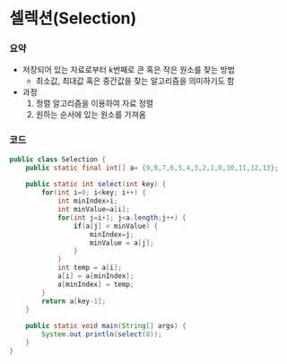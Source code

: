 # 셀렉션(Selection)

### 요약

- 저장되어 있는 자료로부터 k번째로 큰 혹은 작은 원소를 찾는 방법
  - 최소값, 최대값 혹은 중간값을 찾는 알고리즘을 의미하기도 함
- 과정
  1. 정렬 알고리즘을 이용하여 자료 정렬
  2. 원하는 순서에 있는 원소를 가져옴

### 코드

```java
public class Selection {
	public static final int[] a= {9,8,7,6,5,4,3,2,1,0,10,11,12,13};
	
	public static int select(int key) {
		for(int i=0; i<key; i++) {
			int minIndex=i;
			int minValue=a[i];
			for(int j=i+1; j<a.length;j++) {
				if(a[j] < minValue) {
					minIndex=j;
					minValue = a[j];
				}
			}
			int temp = a[i];
			a[i] = a[minIndex];
			a[minIndex] = temp;
		}
		return a[key-1];
	}
	
	public static void main(String[] args) {
		System.out.println(select(8));
	}
}
```

